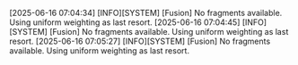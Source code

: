 [2025-06-16 07:04:34] [INFO][SYSTEM] [Fusion] No fragments available. Using uniform weighting as last resort.
[2025-06-16 07:04:45] [INFO][SYSTEM] [Fusion] No fragments available. Using uniform weighting as last resort.
[2025-06-16 07:05:27] [INFO][SYSTEM] [Fusion] No fragments available. Using uniform weighting as last resort.
